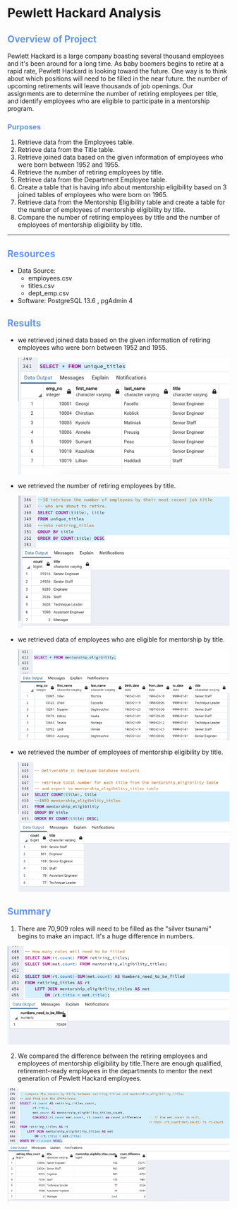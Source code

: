 
# Pewlett Hackard Analysis

## <font color=#6495ED>Overview of Project</font>
Pewlett Hackard is a large company boasting several thousand employees and it's been around for a long time. As baby boomers begins to retire at a rapid rate, Pewlett Hackard is looking toward the future. One way is to think about which positions will need to be filled in the near future. the number of upcoming retirements will leave thousands of job openings. Our assignments are to determine the number of retiring employees per title, and identify employees who are eligible to participate in a mentorship program. 
### <font color=#6495D>Purposes</font>

1. Retrieve data from the Employees table.
2. Retrieve data from the Title table.
3. Retrieve joined data based on the given information of employees who were born between 1952 and 1955.
4. Retrieve the number of retiring employees by title. 
5. Retrieve data from the Department Employee table.
6. Create a table that is having info about mentorship eligibility based on 3 joined tables of employees who were born on 1965.
7. Retrieve data from the Mentorship Eligibility table and create a table for the number of employees of mentorship eligibility by title.
8. Compare the number of retiring employees by title and the number of employees of mentorship eligibility by title.

---
## <font color=#6495ED>Resources</font>
* Data Source:
    * employees.csv
    * titles.csv
    * dept_emp.csv
* Software: PostgreSQL 13.6 , pgAdmin 4

## <font color=#6495ED>Results</font>
-  we retrieved joined data based on the given information of retiring employees who were born between 1952 and 1955.


    ![unique_titles](https://github.com/NingYang2022/Pewlett-Hackard-Analysis/blob/main/Snapshots/unique_titles.png?raw=true)
    
- we retrieved the number of retiring employees by title. 

    ![retiring_titles](https://github.com/NingYang2022/Pewlett-Hackard-Analysis/blob/main/Snapshots/retiring_titles.png?raw=true)
    
- we retrieved data of employees who are eligible for mentorship by title.


    ![mentorship_eligibility](https://github.com/NingYang2022/Pewlett-Hackard-Analysis/blob/main/Snapshots/mentorship_eligibility.png?raw=true)
    
- we retrieved the number of employees of mentorship eligibility by title.


    ![mentorship_eligibility_titles](https://github.com/NingYang2022/Pewlett-Hackard-Analysis/blob/main/Snapshots/mentorship_eligibility_titles.png?raw=true)


## <font color=#6495ED>Summary</font>  
1. There are 70,909 roles will need to be filled as the "silver tsunami" begins to make an impact.
It's a huge difference in numbers.


![number_need_to_be_filled](https://github.com/NingYang2022/Pewlett-Hackard-Analysis/blob/main/Snapshots/number_need_to_be_filled.png?raw=true)

2. We compared the difference between the retiring employees and employees of mentorship eligibility by title.There are enough qualified, retirement-ready employees in the departments to mentor the next generation of Pewlett Hackard employees.


![compare_the_counts_by_title](https://github.com/NingYang2022/Pewlett-Hackard-Analysis/blob/main/Snapshots/compare_the_counts_by_title.png?raw=true)

